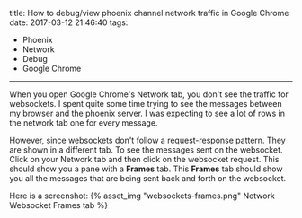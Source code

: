 title: How to debug/view phoenix channel network traffic in Google Chrome
date: 2017-03-12 21:46:40
tags:
- Phoenix
- Network
- Debug
- Google Chrome
---

When you open Google Chrome's Network tab, you don't see the traffic for websockets.
I spent quite some time trying to see the messages between my browser and the phoenix server.
I was expecting to see a lot of rows in the network tab one for every message.

However, since websockets don't follow a request-response pattern. They are shown in a different tab.
To see the messages sent on the websocket. Click on your Network tab and then click on the websocket request.
This should show you a pane with a **Frames** tab. This **Frames** tab should show you all the messages that are being sent back and forth on the websocket.

Here is a screenshot:
{% asset_img "websockets-frames.png" Network Websocket Frames tab %}
